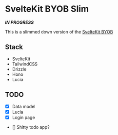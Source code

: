 # SvelteKit BYOB Slim

***IN PROGRESS***

This is a slimmed down version of the [SvelteKit BYOB](https://github.com/Rykuno/Sveltekit-BYOB-Template)

## Stack

- SvelteKit
- TailwindCSS
- Drizzle
- Hono
- Lucia

## TODO

- [x] Data model
- [x] Lucia
- [x] Login page
- [] Shitty todo app?